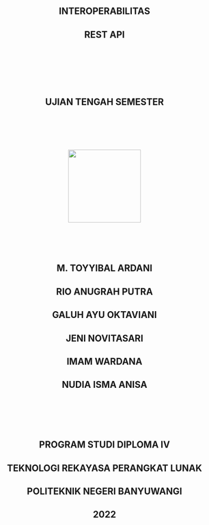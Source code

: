 <h2 align="center">INTEROPERABILITAS</h2>
<h2 align="center">REST API</h2>
<br>
    <br>
        <br>
            <br>
                <br>
                    <h2 align="center">UJIAN TENGAH SEMESTER</h2>
                <br>
            <br>
        <br>
        <br>
            <p align="center"><img src="https://poliwangi.ac.id/wp-content/uploads/2020/12/logo-poliwangi.png" width ="170"></p>
        <br>
            <br>
                <br>
                    <h2 align="center">M. TOYYIBAL ARDANI</h2>
                    <h2 align="center">RIO ANUGRAH PUTRA</h2>
                    <h2 align="center">GALUH AYU OKTAVIANI</h2>
                    <h2 align="center">JENI NOVITASARI</h2>
                    <h2 align="center">IMAM WARDANA</h2>
                    <h2 align="center">NUDIA ISMA ANISA</h2>
                <br>
            <br>
        <br>
    <br>
        <h2 align="center">PROGRAM STUDI DIPLOMA IV</h2>
        <h2 align="center">TEKNOLOGI REKAYASA PERANGKAT LUNAK</h2>
        <h2 align="center">POLITEKNIK NEGERI BANYUWANGI</h2>
        <h2 align="center">2022</h2>

